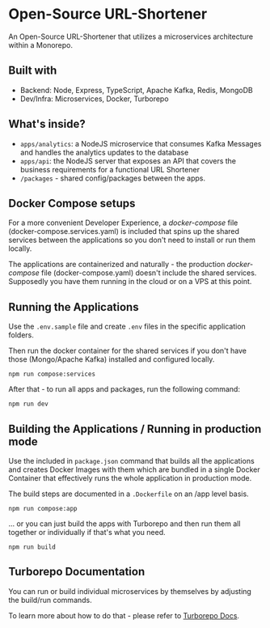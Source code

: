 # Open-Source URL-Shortener

An Open-Source URL-Shortener that utilizes a microservices architecture within a Monorepo.

## Built with

- Backend: Node, Express, TypeScript, Apache Kafka, Redis, MongoDB
- Dev/Infra: Microservices, Docker, Turborepo

## What's inside?

- `apps/analytics`: a NodeJS microservice that consumes Kafka Messages and handles the analytics updates to the database
- `apps/api`: the NodeJS server that exposes an API that covers the business requirements for a functional URL Shortener
- `/packages` - shared config/packages between the apps.

## Docker Compose setups

For a more convenient Developer Experience, a _docker-compose_ file (docker-compose.services.yaml) is included that spins up the shared services between the applications so you don't need to install or run them locally.

The applications are containerized and naturally - the production _docker-compose_ file (docker-compose.yaml) doesn't include the shared services. Supposedly you have them running in the cloud or on a VPS at this point.

## Running the Applications

Use the `.env.sample` file and create `.env` files in the specific application folders.

Then run the docker container for the shared services if you don't have those (Mongo/Apache Kafka) installed and configured locally.

```
npm run compose:services
```

After that - to run all apps and packages, run the following command:

```
npm run dev
```

## Building the Applications / Running in production mode

Use the included in `package.json` command that builds all the applications and creates Docker Images with them which are bundled in a single Docker Container that effectively runs the whole application in production mode.

The build steps are documented in a `.Dockerfile` on an /app level basis.

```
npm run compose:app
```

... or you can just build the apps with Turborepo and then run them all together or individually if that's what you need.

```
npm run build
```

## Turborepo Documentation

You can run or build individual microservices by themselves by adjusting the build/run commands.

To learn more about how to do that - please refer to [Turborepo Docs](https://turborepo.com/docs).
